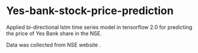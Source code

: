# Yes-bank-stock-price-prediction


Applied bi-directional lstm time series model in tensorflow 2.0 for predicting the price of Yes Bank share in the NSE.

Data was collected from NSE website .

